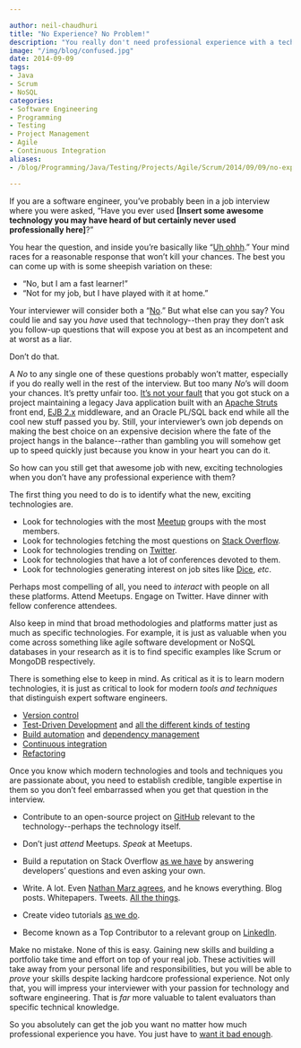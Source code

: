 ```yaml
---

author: neil-chaudhuri
title: "No Experience? No Problem!"
description: "You really don't need professional experience with a technology to get a job in it. Just passion." 
image: "/img/blog/confused.jpg"
date: 2014-09-09
tags:
- Java
- Scrum
- NoSQL
categories: 
- Software Engineering
- Programming
- Testing
- Project Management
- Agile
- Continuous Integration
aliases:
- /blog/Programming/Java/Testing/Projects/Agile/Scrum/2014/09/09/no-experience-no-problem

---
```


If you are a software engineer, you’ve probably been in a job interview where you were asked, “Have you ever used 
**[Insert some awesome technology you may have heard of but certainly never used professionally here]**?”

You hear the question, and inside you’re basically like “[Uh ohhh](https://www.youtube.com/watch?v=uACvFAm6JSM).” Your mind races for a reasonable response that 
won’t kill your chances. The best you can come up with is some sheepish variation on these:

* “No, but I am a fast learner!”
* “Not for my job, but I have played with it at home.”

Your interviewer will consider both a “[No](https://www.youtube.com/watch?v=NxGKUujCBJs).” But what else can you say? You could lie and say you *have* used that 
technology--then pray they don’t ask you follow-up questions that will expose you at best as an incompetent and at worst as a liar. 

Don’t do that.

A *No* to any single one of these questions probably won’t matter, especially if you do really well in the rest of the 
interview. But too many *No*’s will doom your chances. It’s pretty unfair too. [It’s not your fault](https://www.youtube.com/watch?v=GtkST5-ZFHw) 
that you got stuck on a project maintaining a legacy Java application built with 
an [Apache Struts]( http://struts.apache.org/) front end, [EJB 2.x](http://help.eclipse.org/juno/index.jsp?topic=%2Forg.eclipse.jst.ejb.doc.user%2Ftopics%2Fcearch.html) 
middleware, and an Oracle PL/SQL back end while all the cool new stuff passed you by. Still, your interviewer’s own job 
depends on making the best choice on an expensive decision where the fate of the project hangs in the balance--rather than gambling 
you will somehow get up to speed quickly just because you know in your heart you can do it.

So how can you still get that awesome job with new, exciting technologies when you don’t have any professional experience with them?

The first thing you need to do is to identify what the new, exciting technologies are.

* Look for technologies with the most [Meetup](http://www.meetup.com/) groups with the most members.
* Look for technologies fetching the most questions on [Stack Overflow](http://stackoverflow.com/).
* Look for technologies trending on [Twitter](https://twitter.com/).
* Look for technologies that have a lot of conferences devoted to them.
* Look for technologies generating interest on job sites like [Dice](http://www.dice.com/), *etc*.

Perhaps most compelling of all, you need to *interact* with people on all these platforms. Attend Meetups. Engage on Twitter. 
Have dinner with fellow conference attendees.

Also keep in mind that broad methodologies and platforms matter just as much as specific technologies. For example, it is 
just as valuable when you come across something like agile software development or 
NoSQL databases in your research as it is to find specific examples like Scrum 
or MongoDB respectively.

There is something else to keep in mind. As critical as it is to learn modern technologies, it is just as critical to 
look for modern *tools and techniques* that distinguish expert software engineers.

* [Version control](http://git-scm.com/book/en/Getting-Started-About-Version-Control) 
* [Test-Driven Development](http://www.agiledata.org/essays/tdd.html) and [all the different kinds of testing](http://gcn.com/Articles/2013/12/10/software-testing.aspx?Page=1)
* [Build automation](http://stackoverflow.com/questions/610732/what-is-build-automation-software-for-example-ant) and [dependency management](http://www.gradle.org/docs/current/userguide/artifact_dependencies_tutorial.html) 
* [Continuous integration](http://martinfowler.com/articles/continuousIntegration.html) 
* [Refactoring](http://en.wikipedia.org/wiki/Code_refactoring) 

Once you know which modern technologies and tools and techniques you are passionate about, you need to establish credible, 
tangible expertise in them so you don’t feel embarrassed when you get that question in the interview. 

* Contribute to an open-source project on [GitHub](https://github.com/) relevant to the technology--perhaps the technology itself.

* Don’t just *attend* Meetups. *Speak* at Meetups.

* Build a reputation on Stack Overflow [as we have](http://stackoverflow.com/users/1347281/vidya) by answering developers’ questions and even asking your own.

* Write. A lot. Even [Nathan Marz agrees](http://nathanmarz.com/blog/you-should-blog-even-if-you-have-no-readers.html), and he knows everything. Blog posts. Whitepapers. Tweets. [All the things](http://shelovesmagazine.com/wp-content/uploads/2013/09/all-the-things.jpg?0a5258).

* Create video tutorials [as we do](https://www.youtube.com/channel/UC24LVc8Bb65SF6LW-SLog9A).

* Become known as a Top Contributor to a relevant group on [LinkedIn](http://www.linkedin.com).

Make no mistake. None of this is easy. Gaining new skills and building a portfolio take time and effort on top of your real 
job. These activities will take away from your personal life and responsibilities, but you will be able to *prove* your skills 
despite lacking hardcore professional experience. Not only that, you will impress your interviewer with your passion 
for technology and software engineering. That is *far* more valuable to talent evaluators than specific technical knowledge.

So you absolutely can get the job you want no matter how much professional experience you have. You just have to 
[want it bad enough](https://www.youtube.com/watch?v=scr2PrcDxEo).